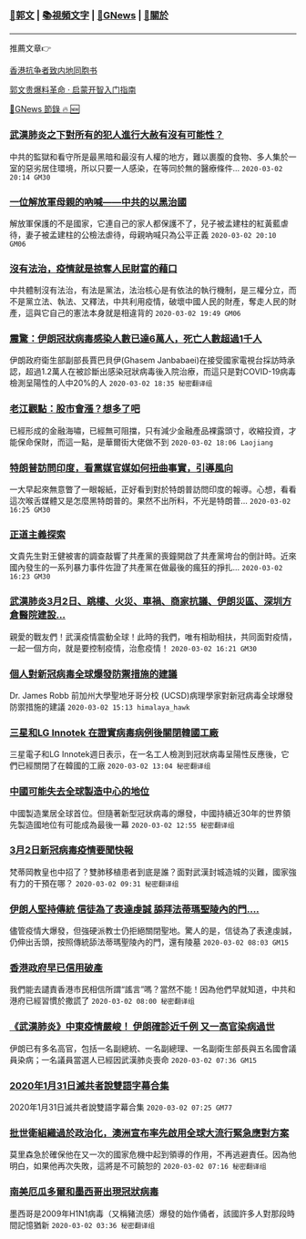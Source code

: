 ###  [:eagle:郭文](https://github.com/ourhimalayas/txt) | [:books:視頻文字](https://github.com/ourhimalayas/txt/blob/master/content/README.md) | [:newspaper:GNews](https://github.com/ourhimalayas/txt/blob/master/content/gnews/README.md) | [:pray:關於](https://github.com/ourhimalayas/home/tree/master/about)
---

推薦文章:point_right:

[香港抗争者致内地同胞书](https://github.com/ourhimalayas/news/blob/master/2019/08/a_letter_from_the_hong_kong_people.md)

[郭文贵爆料革命 · 启蒙开智入门指南](https://github.com/ourhimalayas/txt/issues/1)

[:newspaper:GNews 節錄 :fire: :new:](https://github.com/ourhimalayas/txt/blob/master/content/gnews/README.md) 



### [武漢肺炎之下對所有的犯人進行大赦有沒有可能性？](/content/gnews/1/README.md)

中共的監獄和看守所是最黑暗和最沒有人權的地方，難以裹腹的食物、多人集於一室的惡劣居住環境，所以只要一人感染，在等同於無的醫療條件...  `2020-03-02 20:14 GM30`

### [一位解放軍母親的吶喊——中共的以黑治國](/content/gnews/2/README.md)

解放軍保護的不是國家，它連自己的家人都保護不了，兒子被孟建柱的紅黃藍虐待，妻子被孟建柱的公檢法虐待，母親吶喊只為公平正義  `2020-03-02 20:10 GM06`

### [沒有法治，疫情就是掠奪人民財富的藉口](/content/gnews/3/README.md)

中共體制沒有法治，有法是黨法，法治核心是有依法的執行機制，是三權分立，而不是黨立法、執法、又釋法，中共利用疫情，破壞中國人民的財產，奪走人民的財產，這與它自己的憲法本身就是相違背的  `2020-03-02 19:49 GM06`

### [震驚：伊朗冠狀病毒感染人數已達6萬人，死亡人數超過1千人](/content/gnews/4/README.md)

伊朗政府衛生部副部長賈巴貝伊(Ghasem Janbabaei)在接受國家電視台採訪時承認，超過1.2萬人在被診斷出感染冠狀病毒後入院治療，而這只是對COVID-19病毒檢測呈陽性的人中20%的人  `2020-03-02 18:35 秘密翻译组`

### [老江觀點：股市會漲？想多了吧](/content/gnews/5/README.md)

已經形成的金融海嘯，已經無可阻擋，只有減少金融產品裸露頭寸，收縮投資，才能保命保財，而這一點，是華爾街大佬做不到  `2020-03-02 18:06 Laojiang`

### [特朗普訪問印度，看黨媒官媒如何扭曲事實，引導風向](/content/gnews/6/README.md)

一大早起來無意瞥了一眼報紙，正好看到對於特朗普訪問印度的報導。心想，看看這次喉舌媒體又是怎麼黑特朗普的。果然不出所料，不光是特朗普...  `2020-03-02 16:25 GM30`

### [正道主義探索](/content/gnews/7/README.md)

文貴先生對王健被害的調查敲響了共產黨的喪鐘開啟了共產黨垮台的倒計時。近來國內發生的一系列暴力事件佐證了共產黨在做最後的瘋狂的掙扎...  `2020-03-02 16:23 GM30`

### [武漢肺炎3月2日、跳樓、火災、車禍、商家抗議、伊朗災區、深圳方倉醫院建設&#8230;](/content/gnews/8/README.md)

親愛的戰友們！武漢疫情震動全球！此時的我們，唯有相助相扶，共同面對疫情，一起一個方向，就是要控制疫情，治愈疫情！  `2020-03-02 16:21 GM30`

### [個人對新冠病毒全球爆發防禦措施的建議](/content/gnews/9/README.md)

Dr. James Robb 前加州大學聖地牙哥分校 (UCSD)病理學家對新冠病毒全球爆發防禦措施的建議  `2020-03-02 15:13 himalaya_hawk`

### [三星和LG Innotek 在證實病毒病例後關閉韓國工廠](/content/gnews/10/README.md)

三星電子和LG Innotek週日表示，在一名工人檢測到冠狀病毒呈陽性反應後，它們已經關閉了在韓國的工廠  `2020-03-02 13:04 秘密翻译组`

### [中國可能失去全球製造中心的地位](/content/gnews/11/README.md)

中國製造業居全球首位。但隨著新型冠狀病毒的爆發，中國持續近30年的世界領先製造國地位有可能成為最後一幕  `2020-03-02 12:55 秘密翻译组`

### [3月2日新冠病毒疫情要聞快報](/content/gnews/12/README.md)

梵蒂岡教皇也中招了？雙肺移植患者到底是誰？面對武漢封城造城的災難，國家強有力的干預在哪？  `2020-03-02 09:31 秘密翻译组`

### [伊朗人堅持傳統 信徒為了表達虔誠 舔拜法蒂瑪聖陵內的門&#8230;.](/content/gnews/13/README.md)

儘管疫情大爆發，但強硬派教士仍拒絕關閉聖地。驚人的是，信徒為了表達虔誠，仍伸出舌頭，按照傳統舔法蒂瑪聖陵內的門，還有陵墓  `2020-03-02 08:03 GM15`

### [香港政府早已信用破產](/content/gnews/14/README.md)

我們能去譴責香港市民相信所謂“謠言”嗎？當然不能！因為他們早就知道，中共和港府已經習慣於撒謊了  `2020-03-02 08:00 秘密翻译组`

### [《武漢肺炎》中東疫情嚴峻！ 伊朗確診近千例 又一高官染病過世](/content/gnews/15/README.md)

伊朗已有多名高官，包括一名副總統、一名副總理、一名副衛生部長與五名國會議員染病；一名議員當選人已經因武漢肺炎喪命  `2020-03-02 07:36 GM15`

### [2020年1月31日滅共者說雙語字幕合集](/content/gnews/16/README.md)

2020年1月31日滅共者說雙語字幕合集  `2020-03-02 07:25 GM77`

### [批世衛組織過於政治化，澳洲宣布率先啟用全球大流行緊急應對方案](/content/gnews/17/README.md)

莫里森急於確保他在又一次的國家危機中起到領導的作用，不再逃避責任。因為他明白，如果他再次失敗，這將是不可饒恕的  `2020-03-02 07:16 秘密翻译组`

### [南美厄瓜多爾和墨西哥出現冠狀病毒](/content/gnews/18/README.md)

墨西哥是2009年H1N1病毒（又稱豬流感）爆發的始作俑者，該國許多人對那段時間記憶猶新  `2020-03-02 03:36 秘密翻译组`

